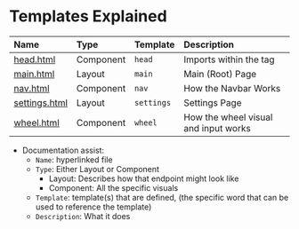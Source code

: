 # Templates Explained

<!--TEMPLATE_DOC_START-->
| Name | Type | Template | Description 
| :---- | :---- | :---- |:------
| [head.html](head.html) | Component | `head` | Imports within the <head> tag
| [main.html](main.html) | Layout | `main` | Main (Root) Page
| [nav.html](nav.html) | Component | `nav` | How the Navbar Works
| [settings.html](settings.html) | Layout | `settings` | Settings Page
| [wheel.html](wheel.html) | Component | `wheel` | How the wheel visual and input works
<!--TEMPLATE_DOC_END--> 

- Documentation assist: 
  - `Name`: hyperlinked file
  - `Type`: Either Layout or Component
    - Layout: Describes how that endpoint might look like
    - Component: All the specific visuals
  - `Template`: template(s) that are defined, (the specific word that can be used to reference the template)
  - `Description`: What it does
